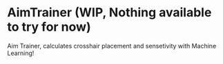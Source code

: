# AimTrainer (WIP, Nothing available to try for now)
 Aim Trainer, calculates crosshair placement and sensetivity with Machine Learning!

